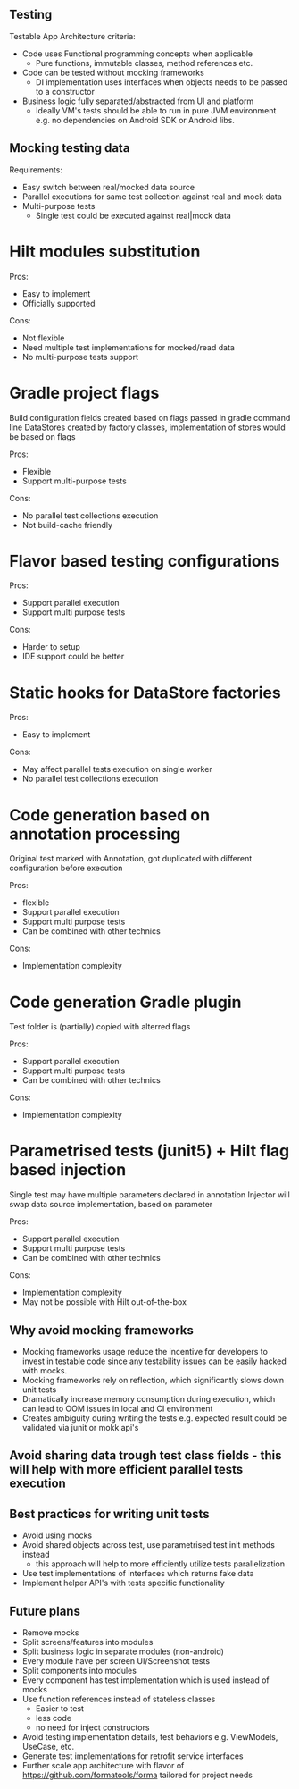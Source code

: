 ## Testing

Testable App Architecture criteria:
 - Code uses Functional programming concepts when applicable
   - Pure functions, immutable classes, method references etc.
 - Code can be tested without mocking frameworks
   - DI implementation uses interfaces when objects needs to be passed to a constructor 
 - Business logic fully separated/abstracted from UI and platform
   - Ideally VM's tests should be able to run in pure JVM environment e.g. no dependencies on Android SDK or Android libs.

## Mocking testing data

Requirements:
- Easy switch between real/mocked data source
- Parallel executions for same test collection against real and mock data
- Multi-purpose tests
  - Single test could be executed against real|mock data 

# Hilt modules substitution

Pros:
- Easy to implement
- Officially supported

Cons:
- Not flexible
- Need multiple test implementations for mocked/read data
- No multi-purpose tests support

# Gradle project flags

Build configuration fields created based on flags passed in gradle command line
DataStores created by factory classes, implementation of stores would be based on flags

Pros:
- Flexible
- Support multi-purpose tests

Cons:
- No parallel test collections execution
- Not build-cache friendly

# Flavor based testing configurations

Pros:
- Support parallel execution
- Support multi purpose tests

Cons: 
- Harder to setup
- IDE support could be better

# Static hooks for DataStore factories

Pros:
- Easy to implement

Cons:
- May affect parallel tests execution on single worker
- No parallel test collections execution

# Code generation based on annotation processing
Original test marked with Annotation, got duplicated with different configuration before execution

Pros:
- flexible
- Support parallel execution
- Support multi purpose tests
- Can be combined with other technics

Cons:
- Implementation complexity

# Code generation Gradle plugin
Test folder is (partially) copied with alterred flags

Pros:
- Support parallel execution
- Support multi purpose tests
- Can be combined with other technics

Cons:
- Implementation complexity

# Parametrised tests (junit5) + Hilt flag based injection
Single test may have multiple parameters declared in annotation
Injector will swap data source implementation, based on parameter  

Pros:
- Support parallel execution
- Support multi purpose tests
- Can be combined with other technics

Cons: 
- Implementation complexity
- May not be possible with Hilt out-of-the-box


## Why avoid mocking frameworks

- Mocking frameworks usage reduce the incentive for developers to invest in testable code since any testability issues can be easily hacked with mocks.
- Mocking frameworks rely on reflection, which significantly slows down unit tests 
- Dramatically increase memory consumption during execution, which can lead to OOM issues in local and CI environment
- Creates ambiguity during writing the tests e.g. expected result could be validated via junit or mokk api's

## Avoid sharing data trough test class fields - this will help with more efficient parallel tests execution

## Best practices for writing unit tests

- Avoid using mocks
- Avoid shared objects across test, use parametrised test init methods instead
  - this approach will help to more efficiently utilize tests parallelization
- Use test implementations of interfaces which returns fake data
- Implement helper API's with tests specific functionality

## Future plans 

- Remove mocks
- Split screens/features into modules
- Split business logic in separate modules (non-android)
- Every module have per screen UI/Screenshot tests
- Split components into modules
- Every component has test implementation which is used instead of mocks
- Use function references instead of stateless classes
  - Easier to test
  - less code
  - no need for inject constructors
- Avoid testing implementation details, test behaviors e.g. ViewModels, UseCase, etc.
- Generate test implementations for retrofit service interfaces
- Further scale app architecture with flavor of https://github.com/formatools/forma tailored for project needs
